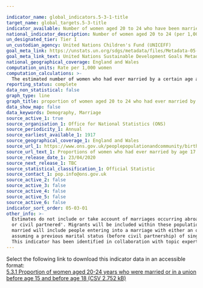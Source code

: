 ```yaml
---

indicator_name: global_indicators.5-3-1-title
target_name: global_targets.5-3-title
indicator_available: Number of women aged 20 to 24 who have been married by age 17 and by age 18
national_indicator_description: Number of women aged 20 to 24 (per 1,000 women) who have ever been married by their 17th birthday and  by their 18th birthday.
un_designated_tier: Tier I
un_custodian_agency: United Nations Children's Fund (UNICEFF)
goal_meta_link: https://unstats.un.org/sdgs/metadata/files/Metadata-05-03-01.pdf
goal_meta_link_text: United Nations Sustainable Development Goals Metadata (PDF 207 KB)
national_geographical_coverage: England and Wales
computation_units: Rate per 1,000 women
computation_calculations: >-
  The estimated number of women who had ever married by a certain age are based on women born in given years. For example, for every 1,000 women born between 1976 and 1980, 1.4 will have married by their 17th birthday and 4.9 for every 1,000 will have married by their 18th birthday.
reporting_status: complete
data_non_statistical: false
graph_type: line
graph_title: proportion of women aged 20 to 24 who had ever married by age 17 and by age 18
data_show_map: false
data_keywords: Demography, Marriage
source_active_1: true
source_organisation_1: Office for National Statistics (ONS)
source_periodicity_1: Annual
source_earliest_available_1: 1917
source_geographical_coverage_1: England and Wales
source_url_1: https://www.ons.gov.uk/peoplepopulationandcommunity/birthsdeathsandmarriages/marriagecohabitationandcivilpartnerships/adhocs/11618proportionsofwomenaged20to24yearswhohadevermarriedbyage17andbyage18forgroupedbirthcohorts1976to1980and1996to2000englandandwales
source_url_text_1: Proportions of women who had ever married by age 17 and by age 18, for grouped birth cohorts, 1976 to 1980 and 1990 to 1994 inclusive
source_release_date_1: 23/04/2020
source_next_release_1: TBC
source_statistical_classification_1: Official Statistic 
source_contact_1: pop.info@ons.gov.uk
source_active_2: false
source_active_3: false
source_active_4: false
source_active_5: false
source_active_6: false
indicator_sort_order: 05-03-01
other_info: >-
  Estimates do not include or take account of marriages occurring abroad either before migrating to England and Wales or whilst as a resident of England and Wales. Estimates are based on the population estimates by marital status, specifically the population who are 'Single, never married
  or civil partnered'. Migrants will be included within these population estimates. Estimates try to indicate behaviour by exact age 18 and by exact age 17 and do not take into account; death, divorce or migration which could occur by age 24. For 2014 marriage statistics onwards, ever
  married will include people entering into a marriage with either an opposite sex or a same sex partner. Same sex couples converting their civil partnership into a marriage will be included with ever married because previous marital status is unknown; therefore within this table we are
  assuming a previous marital status (before civil partnership) of single, never married or civil partnered.   This indicator is being used as an approximation of the UN SDG Indicator. Where possible, we will work to identify or develop UK data to meet the global indicator specification.
  This indicator has been identified in collaboration with topic experts.
---
```

Select the following link to download this indicator data in an accessible format:<br>[5.3.1 Proportion of women aged 20-24 years who were married or in a union before age 15 and before age 18 (CSV 2.752 kB)](https://sustainabledevelopment-uk.github.io/sdg-data/data/5-3-1.csv)